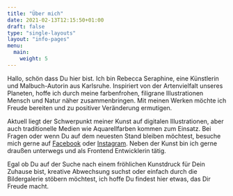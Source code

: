 ```yaml
---
title: "Über mich"
date: 2021-02-13T12:15:50+01:00
draft: false
type: "single-layouts"
layout: "info-pages"
menu:
  main:
    weight: 5
---
```


Hallo, schön dass Du hier bist. Ich bin Rebecca Seraphine, eine Künstlerin und Malbuch-Autorin aus Karlsruhe. Inspiriert von der Artenvielfalt unseres Planeten, hoffe ich durch meine farbenfrohen, filigrane Illustrationen Mensch und Natur näher zusammenbringen. Mit meinen Werken möchte ich Freude bereiten und zu positiver Veränderung ermutigen. 

Aktuell liegt der Schwerpunkt meiner Kunst auf digitalen Illustrationen, aber auch traditionelle Medien wie Aquarellfarben kommen zum Einsatz. Bei Fragen oder wenn Du auf dem neuesten Stand bleiben möchtest, besuche mich gerne auf [Facebook](https://www.facebook.com/SeraphineArts/) oder [Instagram](https://www.instagram.com/seraphinearts/). Neben der Kunst bin ich gerne draußen unterwegs und als Frontend Entwicklerin tätig. 

Egal ob Du auf der Suche nach einem fröhlichen Kunstdruck für Dein Zuhause bist, kreative Abwechsung suchst oder einfach durch die Bildergalerie stöbern möchtest, ich hoffe Du findest hier etwas, das Dir Freude macht. 
